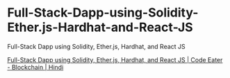 # Full-Stack-Dapp-using-Solidity-Ether.js-Hardhat-and-React-JS
Full-Stack Dapp using Solidity, Ether.js, Hardhat, and React JS

<a href="https://www.youtube.com/watch?v=CdUDHj2i01Y&list=PLgPmWS2dQHW_CuryjGPkyH0PNXJ2B0hAk&index=22&t=1592s">Full-Stack Dapp using Solidity, Ether.js, Hardhat, and React JS | Code Eater - Blockchain | Hindi</a>

